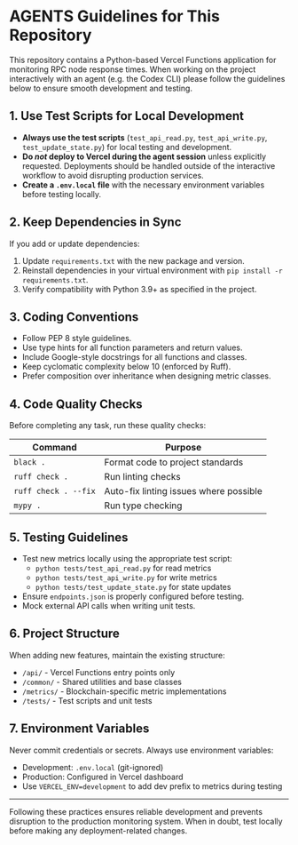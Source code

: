 # AGENTS Guidelines for This Repository

This repository contains a Python-based Vercel Functions application for monitoring RPC node response times. When working on the project interactively with an agent (e.g. the Codex CLI) please follow the guidelines below to ensure smooth development and testing.

## 1. Use Test Scripts for Local Development

* **Always use the test scripts** (`test_api_read.py`, `test_api_write.py`, `test_update_state.py`) for local testing and development.
* **Do _not_ deploy to Vercel during the agent session** unless explicitly requested. Deployments should be handled outside of the interactive workflow to avoid disrupting production services.
* **Create a `.env.local` file** with the necessary environment variables before testing locally.

## 2. Keep Dependencies in Sync

If you add or update dependencies:

1. Update `requirements.txt` with the new package and version.
2. Reinstall dependencies in your virtual environment with `pip install -r requirements.txt`.
3. Verify compatibility with Python 3.9+ as specified in the project.

## 3. Coding Conventions

* Follow PEP 8 style guidelines.
* Use type hints for all function parameters and return values.
* Include Google-style docstrings for all functions and classes.
* Keep cyclomatic complexity below 10 (enforced by Ruff).
* Prefer composition over inheritance when designing metric classes.

## 4. Code Quality Checks

Before completing any task, run these quality checks:

| Command               | Purpose                                           |
| --------------------- | ------------------------------------------------- |
| `black .`             | Format code to project standards                 |
| `ruff check .`        | Run linting checks                               |
| `ruff check . --fix`  | Auto-fix linting issues where possible           |
| `mypy .`              | Run type checking                                |

## 5. Testing Guidelines

* Test new metrics locally using the appropriate test script:
  - `python tests/test_api_read.py` for read metrics
  - `python tests/test_api_write.py` for write metrics  
  - `python tests/test_update_state.py` for state updates
* Ensure `endpoints.json` is properly configured before testing.
* Mock external API calls when writing unit tests.

## 6. Project Structure

When adding new features, maintain the existing structure:

* `/api/` - Vercel Functions entry points only
* `/common/` - Shared utilities and base classes
* `/metrics/` - Blockchain-specific metric implementations
* `/tests/` - Test scripts and unit tests

## 7. Environment Variables

Never commit credentials or secrets. Always use environment variables:

* Development: `.env.local` (git-ignored)
* Production: Configured in Vercel dashboard
* Use `VERCEL_ENV=development` to add dev prefix to metrics during testing

---

Following these practices ensures reliable development and prevents disruption to the production monitoring system. When in doubt, test locally before making any deployment-related changes.